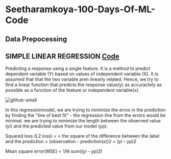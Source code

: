 # Seetharamkoya-100-Days-Of-ML-Code
## Data Prepocessing






## SIMPLE LINEAR REGRESSION [Code](https://github.com/Seetharamkoya/100-Days-Of-ML-Code/blob/master/simple_Linear%20Regression.ipynb)
Predicting a response using a single feature.
It is a method to predict dependent variable (Y) based on values of independent variable (X). It is assumed that that the two variable aren linearly related. Hence, we try to find a linear function that predicts the response value(y) as  accuractely as possible as a function of the feature or independent variable(x).

![github-small](https://www.skysilk.com/blog/wp-content/uploads/2018/09/SimpleLinearRegressionEquation.jpg)

In this regressionmodel, we are trying to minimize the erros in the prediction by finding the "line of best fit"  - the regression line from the errors would be minimal. we are trying to minimize the length between the observed value (yi) and the predicted value from our model (yp).

Squared loss (L2 loss) =  = the square of the difference between the label and the prediction
                          = (observation - prediction(x))2
                          = (yi - yp)2
                          
Mean square error(MSE) = 1/N sum((yi - yp)2)
